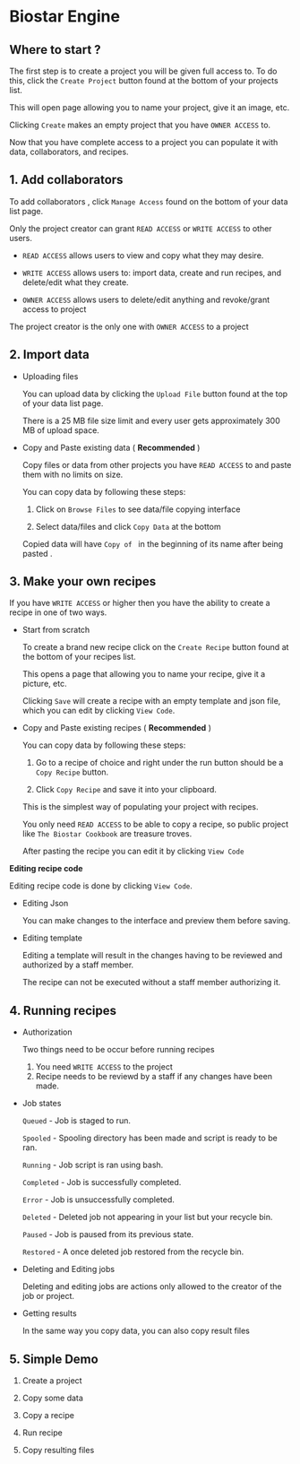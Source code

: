 # Biostar Engine


## Where to start ?

The first step is to create a project you will be given full access to. To  do this, click the ```Create Project``` button found at the bottom of your projects list. 

This will open page allowing you to name your project, give it an image, etc. 

Clicking `Create` makes an empty project that you have `OWNER ACCESS` to. 

Now that you have complete access to a project you can populate it with data, collaborators, and recipes. 


## 1. Add collaborators

To add collaborators , click ```Manage Access``` found on the bottom of your data list page.


Only the project creator can grant `READ ACCESS` or `WRITE ACCESS` to other users.

* `READ ACCESS` allows users to view and copy what they may desire.  

* `WRITE ACCESS` allows users to: import data, create and run recipes, and delete/edit what they create.

* `OWNER ACCESS` allows users to delete/edit anything and revoke/grant access to project

The project creator is the only one with `OWNER ACCESS` to a project


## 2. Import data


* Uploading files
   
   You can upload data by clicking the ```Upload File``` button found at the top of your data list page. 
   
   There is a 25 MB file size limit and every user gets approximately 300 MB of upload space. 
   
* Copy and Paste existing data ( **Recommended** )

   Copy files or data from other projects you have `READ ACCESS` to and paste them with no limits on size.
   
   You can copy data by following these steps:
   
     1. Click on `Browse Files` to see data/file copying interface
     
     2. Select data/files and click `Copy Data` at the bottom 
     
   
   Copied data will have `Copy of ` in the beginning of its name after being pasted . 
   


## 3. Make your own recipes

If you have `WRITE ACCESS` or higher then you have the ability to create a recipe in one of two ways.

* Start from scratch

    To create a brand new recipe click on the ```Create Recipe``` button found at the bottom
    of your recipes list. 
    
    This opens a page that allowing you to name your recipe, give it a picture, etc. 
    
    Clicking `Save` will create a recipe with an empty template and json file, which you can edit by clicking `View Code`. 
    
   
* Copy and Paste existing recipes ( **Recommended** )

    You can copy data by following these steps:
    
     1. Go to a recipe of choice and right under the run button should be a `Copy Recipe` button.
      
     2. Click `Copy Recipe` and save it into your clipboard. 
      
    This is the simplest way of populating your project with recipes.
    
    You only need `READ ACCESS` to be able to copy a recipe, so public project like `The Biostar Cookbook` are treasure troves.
    
    After pasting the recipe you can edit it by clicking `View Code`
    
   
**Editing recipe code**

Editing recipe code is done by clicking `View Code`. 

   * Editing Json
   
      You can make changes to the interface and preview them before saving. 

   * Editing template
   
       Editing a template will result in the changes having to be reviewed and authorized by a staff member.
       
       The recipe can not be executed without a staff member authorizing it. 
   

## 4. Running recipes

* Authorization

   Two things need to be occur before running recipes
      
     1. You need `WRITE ACCESS` to the project
     2. Recipe needs to be reviewd by a staff if any changes have been made.

* Job states

     `Queued` - Job is staged to run.
     
     `Spooled` - Spooling directory has been made and script is ready to be ran.
   
     `Running` - Job script is ran using bash.
   
     `Completed` - Job is successfully completed.
   
     `Error` - Job is unsuccessfully completed.
   
     `Deleted` - Deleted job not appearing in your list but your recycle bin.
   
     `Paused` - Job is paused from its previous state. 
   
     `Restored` - A once deleted job restored from the recycle bin. 

* Deleting and Editing jobs
   
   Deleting and editing jobs are actions only allowed to the creator of the job or project. 
   

* Getting results

   In the same way you copy data, you can also copy result files 


## 5. Simple Demo


1. Create a project


2. Copy some data


3. Copy a recipe


4. Run recipe


5. Copy resulting files




